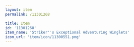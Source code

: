 ```yaml
---
layout: item
permalink: /11301268

title: Item
id: '11301268'
item_name: 'Striker''s Exceptional Adventuring Winglets'
icon_url: 'item/icon/11300551.png'
---
```

